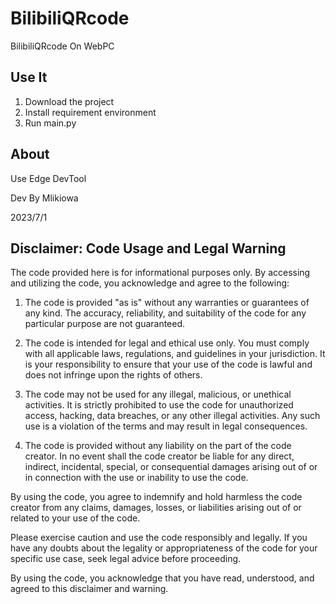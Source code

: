 # BilibiliQRcode
BilibiliQRcode On WebPC
## Use It
1. Download the project
2. Install requirement environment
3. Run main.py
## About
Use Edge DevTool

Dev By Mlikiowa

2023/7/1

## **Disclaimer: Code Usage and Legal Warning**

The code provided here is for informational purposes only. By accessing and utilizing the code, you acknowledge and agree to the following:

1. The code is provided "as is" without any warranties or guarantees of any kind. The accuracy, reliability, and suitability of the code for any particular purpose are not guaranteed.

2. The code is intended for legal and ethical use only. You must comply with all applicable laws, regulations, and guidelines in your jurisdiction. It is your responsibility to ensure that your use of the code is lawful and does not infringe upon the rights of others.

3. The code may not be used for any illegal, malicious, or unethical activities. It is strictly prohibited to use the code for unauthorized access, hacking, data breaches, or any other illegal activities. Any such use is a violation of the terms and may result in legal consequences.

4. The code is provided without any liability on the part of the code creator. In no event shall the code creator be liable for any direct, indirect, incidental, special, or consequential damages arising out of or in connection with the use or inability to use the code.

By using the code, you agree to indemnify and hold harmless the code creator from any claims, damages, losses, or liabilities arising out of or related to your use of the code.

Please exercise caution and use the code responsibly and legally. If you have any doubts about the legality or appropriateness of the code for your specific use case, seek legal advice before proceeding.

By using the code, you acknowledge that you have read, understood, and agreed to this disclaimer and warning.
